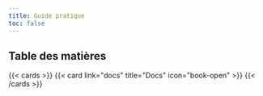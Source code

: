 ```yaml
---
title: Guide pratique
toc: false
---
```


## Table des matières

{{< cards >}}
  {{< card link="docs" title="Docs" icon="book-open" >}}
{{< /cards >}}
